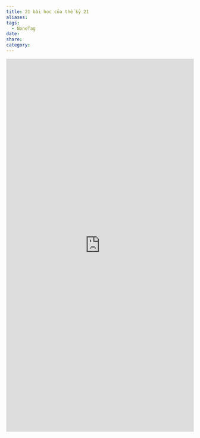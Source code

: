 ```yaml
---
title: 21 bài học của thế kỷ 21
aliases: 
tags:
  - NoneTag
date: 
share: 
category:
---
```

<iframe src="https://onedrive.live.com/view.aspx?resid=5789757131C7DAFA!240399&authkey=!AGC7lbd57GVcUEw" width="100%" height="1000px" frameborder="0"></iframe>
